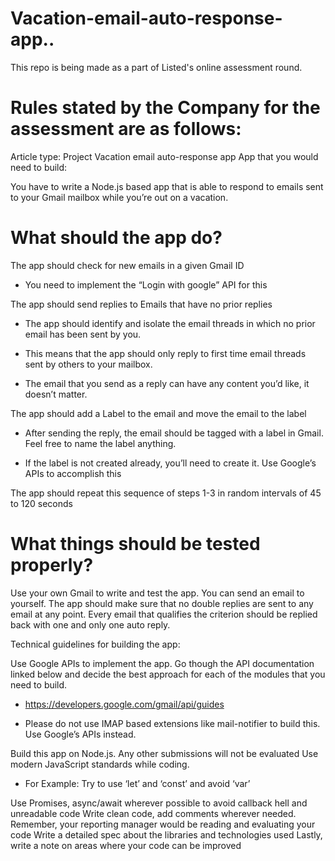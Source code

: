 # Vacation-email-auto-response-app..

This repo is being made as a part of Listed's online assessment round.

# Rules stated by the Company for the assessment are as follows:

Article type: Project
Vacation email auto-response app
App that you would need to build:

You have to write a Node.js based app that is able to respond to emails sent to your Gmail mailbox while you’re out on a vacation.



# What should the app do?

The app should check for new emails in a given Gmail ID
* You need to implement the “Login with google” API for this

The app should send replies to Emails that have no prior replies
* The app should identify and isolate the email threads in which no prior email has been sent by you.

* This means that the app should only reply to first time email threads sent by others to your mailbox.

* The email that you send as a reply can have any content you’d like, it doesn’t matter.

The app should add a Label to the email and move the email to the label
* After sending the reply, the email should be tagged with a label in Gmail. Feel free to name the label anything.

* If the label is not created already, you’ll need to create it. Use Google’s APIs to accomplish this

The app should repeat this sequence of steps 1-3 in random intervals of 45 to 120 seconds


# What things should be tested properly?

Use your own Gmail to write and test the app. You can send an email to yourself.
The app should make sure that no double replies are sent to any email at any point. Every email that qualifies the criterion should be replied back with one and only one auto reply.


Technical guidelines for building the app:

Use Google APIs to implement the app. Go though the API documentation linked below and decide the best approach for each of the modules that you need to build.
* https://developers.google.com/gmail/api/guides

* Please do not use IMAP based extensions like mail-notifier to build this. Use Google’s APIs instead.



Build this app on Node.js. Any other submissions will not be evaluated
Use modern JavaScript standards while coding.
* For Example: Try to use ‘let’ and ‘const’ and avoid ‘var’

Use Promises, async/await wherever possible to avoid callback hell and unreadable code
Write clean code, add comments wherever needed. Remember, your reporting manager would be reading and evaluating your code
Write a detailed spec about the libraries and technologies used
Lastly, write a note on areas where your code can be improved

